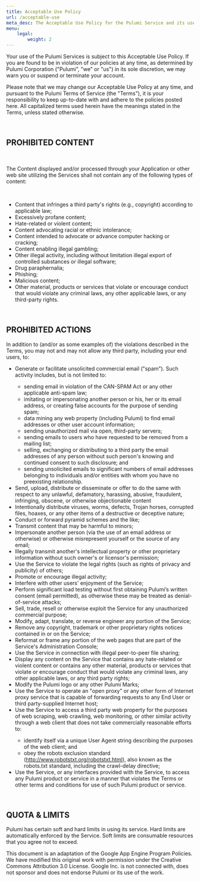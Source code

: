 ```yaml
---
title: Acceptable Use Policy
url: /acceptable-use
meta_desc: The Acceptable Use Policy for the Pulumi Service and its users.
menu:
    legal:
        weight: 2
---
```


<p>Your use of the Pulumi Services is subject to this Acceptable Use Policy. If you are found to be in violation of our policies at any time, as determined by Pulumi Corporation ("Pulumi”, "we" or "us") in its sole discretion, we may warn you or suspend or terminate your account.</p>
<p>
Please note that we may change our Acceptable Use Policy at any time, and pursuant to the Pulumi Terms of Service (the "Terms"), it is your responsibility to keep up-to-date with and adhere to the policies posted here. All capitalized terms used herein have the meanings stated in the Terms, unless stated otherwise.</p>
<br />
<h2 class="h3">PROHIBITED CONTENT</h2>
<br />
<p>The Content displayed and/or processed through your Application or other web site utilizing the Services shall not contain any of the following types of content:</p>
<br />
<ul class="list-indent">
	<li>Content that infringes a third party's rights (e.g., copyright) according to applicable law;</li>
	<li>Excessively profane content;</li>
	<li>Hate-related or violent content;</li>
	<li>Content advocating racial or ethnic intolerance;</li>
	<li>Content intended to advocate or advance computer hacking or cracking;</li>
	<li>Content enabling illegal gambling;</li>
	<li>Other illegal activity, including without limitation illegal export of controlled substances or illegal software;</li>
	<li>Drug paraphernalia;</li>
	<li>Phishing;</li>
	<li>Malicious content;</li>
	<li>Other material, products or services that violate or encourage conduct that would violate any criminal laws, any other applicable laws, or any third-party rights.</li>
</ul>
<br />
<h2 class="h3">PROHIBITED ACTIONS</h2>
<p>In addition to (and/or as some examples of) the violations described in the Terms, you may not and may not allow any third party, including your end users, to:</p>
<ul class="list-indent">
	<li>Generate or facilitate unsolicited commercial email ("spam"). Such activity includes, but is not limited to:</li>
		<ul class="list-indent">
			<li>sending email in violation of the CAN-SPAM Act or any other applicable anti-spam law;</li>
			<li>imitating or impersonating another person or his, her or its email address, or creating false accounts for the purpose of sending spam;</li>
			<li>data mining any web property (including Pulumi) to find email addresses or other user account information;</li>
			<li>sending unauthorized mail via open, third-party servers;
			<li>sending emails to users who have requested to be removed from a mailing list;</li>
			<li>selling, exchanging or distributing to a third party the email addresses of any person without such person's knowing and continued consent to such disclosure; and</li>
			<li>sending unsolicited emails to significant numbers of email addresses belonging to individuals and/or entities with whom you have no preexisting relationship.</li>
		</ul>
	</li>
	<li>Send, upload, distribute or disseminate or offer to do the same with respect to any unlawful, defamatory, harassing, abusive, fraudulent, infringing, obscene, or otherwise objectionable content</li>
	<li>Intentionally distribute viruses, worms, defects, Trojan horses, corrupted files, hoaxes, or any other items of a destructive or deceptive nature;</li>
	<li>Conduct or forward pyramid schemes and the like;</li>
	<li>Transmit content that may be harmful to minors;</li>
	<li>Impersonate another person (via the use of an email address or otherwise) or otherwise misrepresent yourself or the source of any email;</li>
	<li>Illegally transmit another's intellectual property or other proprietary information without such owner's or licensor's permission;</li>
	<li>Use the Service to violate the legal rights (such as rights of privacy and publicity) of others;</li>
	<li>Promote or encourage illegal activity;</li>
	<li>Interfere with other users' enjoyment of the Service;</li>
	<li>Perform significant load testing without first obtaining Pulumi’s written consent (email permitted), as otherwise these may be treated as denial-of-service attacks;</li>
	<li>Sell, trade, resell or otherwise exploit the Service for any unauthorized commercial purpose;</li>
	<li>Modify, adapt, translate, or reverse engineer any portion of the Service;</li>
	<li>Remove any copyright, trademark or other proprietary rights notices contained in or on the Service;</li>
	<li>Reformat or frame any portion of the web pages that are part of the Service's Administration Console;</li>
	<li>Use the Service in connection with illegal peer-to-peer file sharing;</li>
	<li>Display any content on the Service that contains any hate-related or violent content or contains any other material, products or services that violate or encourage conduct that would violate any criminal laws, any other applicable laws, or any third party rights;</li>
	<li>Modify the Pulumi logo or any other Pulumi Marks;</li>
	<li>Use the Service to operate an "open proxy" or any other form of Internet proxy service that is capable of forwarding requests to any End User or third party-supplied Internet host;</li>
	<li>Use the Service to access a third party web property for the purposes of web scraping, web crawling, web monitoring, or other similar activity through a web client that does not take commercially reasonable efforts to:</li>
		<ul class="list-indent">
			<li>identify itself via a unique User Agent string describing the purposes of the web client; and</li>
			<li>obey the robots exclusion standard (<a href="http://www.robotstxt.org/robotstxt.html" target="_blank">http://www.robotstxt.org/robotstxt.html</a>), also known as the robots.txt standard, including the crawl-delay directive;</li>
		</ul>
	<li>Use the Service, or any interfaces provided with the Service, to access any Pulumi product or service in a manner that violates the Terms or other terms and conditions for use of such Pulumi product or service.
</ul>
<br />
<h2 id="quota" class="h3">QUOTA & LIMITS</h2>
<p>Pulumi has certain soft and hard limits in using its service. Hard limits are automatically enforced by the Service. Soft limits are consumable resources that you agree not to exceed.</p>
<p>This document is an adaptation of the Google App Engine Program Policies. We have modified this original work with permission under the Creative Commons Attribution 3.0 License. Google Inc. is not connected with, does not sponsor and does not endorse Pulumi or its use of the work.</p>
